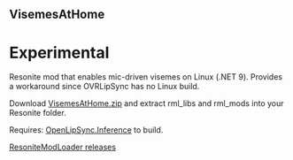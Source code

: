 ## VisemesAtHome

# Experimental

Resonite mod that enables mic-driven visemes on Linux (.NET 9).
Provides a workaround since OVRLipSync has no Linux build.

Download [VisemesAtHome.zip](https://github.com/KyuubiYoru/VisemesAtHome/releases/latest/download/VisemesAtHome.zip) and extract rml_libs and rml_mods into your Resonite folder.


Requires: [OpenLipSync.Inference](https://github.com/KyuubiYoru/OpenLipSync) to build.

[ResoniteModLoader releases](https://github.com/resonite-modding-group/ResoniteModLoader/releases)
